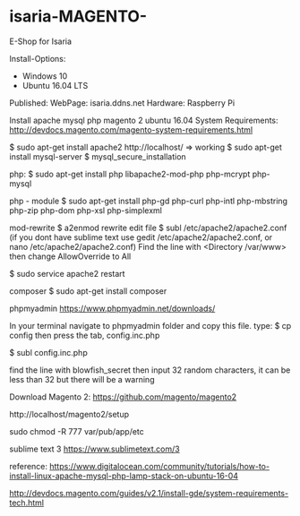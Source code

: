 # isaria-MAGENTO-
E-Shop for Isaria

Install-Options:
- Windows 10
- Ubuntu 16.04 LTS

Published:
WebPage: isaria.ddns.net
Hardware: Raspberry Pi


Install apache mysql php magento 2 ubuntu 16.04
System Requirements: http://devdocs.magento.com/magento-system-requirements.html
 
$ sudo apt-get install apache2
http://localhost/ => working
$ sudo apt-get install mysql-server
$ mysql_secure_installation
 
php:
$ sudo apt-get install php libapache2-mod-php php-mcrypt php-mysql
 
php - module
$ sudo apt-get install php-gd php-curl php-intl php-mbstring php-zip php-dom php-xsl php-simplexml
 
mod-rewrite
$ a2enmod rewrite
edit file
$ subl /etc/apache2/apache2.conf (if you dont have sublime text use gedit /etc/apache2/apache2.conf, or nano /etc/apache2/apache2.conf)
Find the line with <Directory /var/www> then change  AllowOverride to All
 
$ sudo service apache2 restart
 
composer
$ sudo apt-get install composer
 
 
phpmyadmin https://www.phpmyadmin.net/downloads/
 
In your terminal navigate to phpmyadmin folder and copy this file. type:
$ cp config then press the tab, config.inc.php
 
$ subl config.inc.php
 
find the line with blowfish_secret then input 32 random characters, it can be less than 32 but there will be a warning
 
Download Magento 2: https://github.com/magento/magento2
 
 
http://localhost/magento2/setup
 
sudo chmod -R 777 var/pub/app/etc
 
sublime text 3
https://www.sublimetext.com/3
 
reference:
https://www.digitalocean.com/community/tutorials/how-to-install-linux-apache-mysql-php-lamp-stack-on-ubuntu-16-04
 
 
http://devdocs.magento.com/guides/v2.1/install-gde/system-requirements-tech.html
